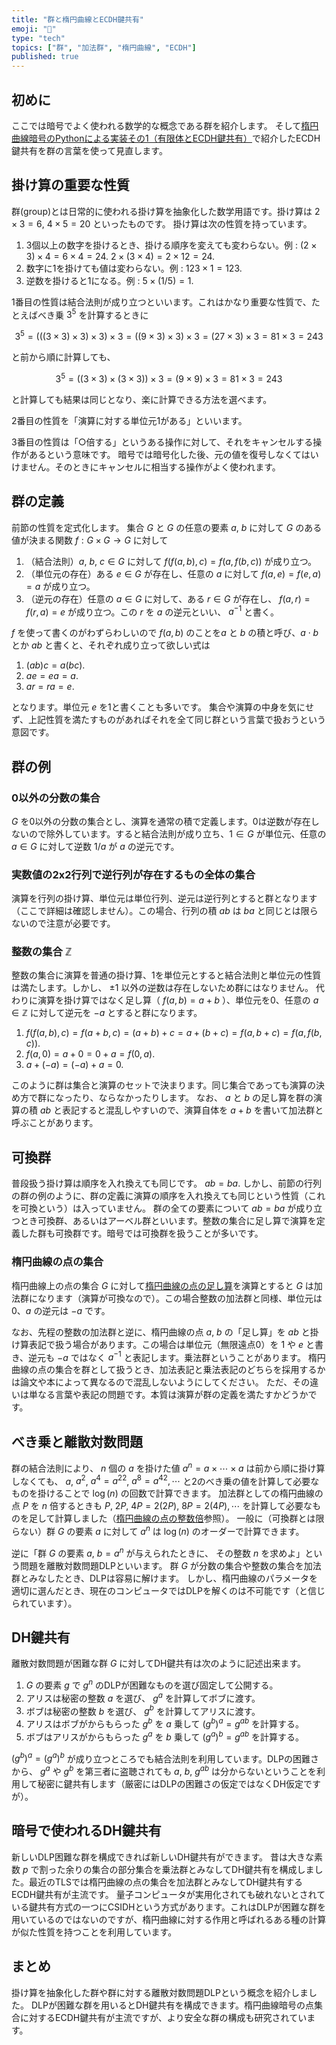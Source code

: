 ```yaml
---
title: "群と楕円曲線とECDH鍵共有"
emoji: "🧮"
type: "tech"
topics: ["群", "加法群", "楕円曲線", "ECDH"]
published: true
---
```

## 初めに
ここでは暗号でよく使われる数学的な概念である群を紹介します。
そして[楕円曲線暗号のPythonによる実装その1（有限体とECDH鍵共有）](https://zenn.dev/herumi/articles/sd202203-ecc-1)で紹介したECDH鍵共有を群の言葉を使って見直します。

## 掛け算の重要な性質
群(group)とは日常的に使われる掛け算を抽象化した数学用語です。掛け算は $2 \times 3=6$, $4 \times 5 = 20$ といったものです。
掛け算は次の性質を持っています。

1. 3個以上の数字を掛けるとき、掛ける順序を変えても変わらない。例 : $(2 \times 3) \times 4 = 6 \times 4 = 24.$ $2 \times (3\times4) = 2\times 12 = 24.$
1. 数字に1を掛けても値は変わらない。例 : $123 \times 1 = 123.$
1. 逆数を掛けると1になる。例 : $5 \times (1/5) = 1.$

1番目の性質は結合法則が成り立つといいます。これはかなり重要な性質で、たとえばべき乗 $3^5$ を計算するときに

$$
3^5=(((3\times 3)\times 3)\times 3)\times 3 = ((9\times 3)\times 3)\times 3 = (27\times 3)\times 3=81\times 3=243
$$

と前から順に計算しても、

$$
3^5=((3\times 3)\times (3\times 3))\times 3 = (9\times 9)\times 3 = 81\times 3=243
$$

と計算しても結果は同じとなり、楽に計算できる方法を選べます。

2番目の性質を「演算に対する単位元1がある」といいます。

3番目の性質は「○倍する」というある操作に対して、それをキャンセルする操作があるという意味です。
暗号では暗号化した後、元の値を復号しなくてはいけません。そのときにキャンセルに相当する操作がよく使われます。

## 群の定義
前節の性質を定式化します。
集合 $G$ と $G$ の任意の要素 $a$, $b$ に対して $G$ のある値が決まる関数 $f:G \times G \rightarrow G$ に対して

1. （結合法則）$a$, $b$, $c \in G$ に対して $f(f(a,b),c)=f(a,f(b,c))$ が成り立つ。
2. （単位元の存在）ある $e \in G$ が存在し、任意の $a$ に対して $f(a,e)=f(e,a)=a$ が成り立つ。
3. （逆元の存在）任意の $a \in G$ に対して、ある $r \in G$ が存在し、 $f(a,r)=f(r,a)=e$ が成り立つ。この $r$ を $a$ の逆元といい、 $a^{-1}$ と書く。

$f$ を使って書くのがわずらわしいので $f(a, b)$ のことを$a$ と $b$ の積と呼び、$a\cdot b$ とか $ab$ と書くと、それぞれ成り立って欲しい式は

1. $(ab)c = a(bc).$
2. $ae = ea = a.$
3. $ar=ra=e.$

となります。単位元 $e$ を1と書くことも多いです。
集合や演算の中身を気にせず、上記性質を満たすものがあればそれを全て同じ群という言葉で扱おうという意図です。

## 群の例
### 0以外の分数の集合
$G$ を0以外の分数の集合とし、演算を通常の積で定義します。0は逆数が存在しないので除外しています。すると結合法則が成り立ち、$1 \in G$ が単位元、任意の $a \in G$ に対して逆数 $1/a$ が $a$ の逆元です。

### 実数値の2x2行列で逆行列が存在するもの全体の集合
演算を行列の掛け算、単位元は単位行列、逆元は逆行列とすると群となります（ここで詳細は確認しません）。この場合、行列の積 $ab$ は $ba$ と同じとは限らないので注意が必要です。

### 整数の集合 ℤ
整数の集合に演算を普通の掛け算、1を単位元とすると結合法則と単位元の性質は満たします。しかし、 $\pm 1$ 以外の逆数は存在しないため群にはなりません。
代わりに演算を掛け算ではなく足し算（ $f(a,b)=a+b$ ）、単位元を0、任意の $a \in ℤ$ に対して逆元を $-a$ とすると群になります。

1. $f(f(a,b),c)=f(a+b,c)=(a+b)+c=a+(b+c)=f(a, b+c)=f(a,f(b,c)).$
2. $f(a,0)=a+0=0+a=f(0,a).$
3. $a+(-a)=(-a)+a=0.$

このように群は集合と演算のセットで決まります。同じ集合であっても演算の決め方で群になったり、ならなかったりします。
なお、 $a$ と $b$ の足し算を群の演算の積 $ab$ と表記すると混乱しやすいので、演算自体を $a+b$ を書いて加法群と呼ぶことがあります。

## 可換群
普段扱う掛け算は順序を入れ換えても同じです。
$ab = ba.$
しかし、前節の行列の群の例のように、群の定義に演算の順序を入れ換えても同じという性質（これを可換という）は入っていません。
群の全ての要素について $ab=ba$ が成り立つとき可換群、あるいはアーベル群といいます。整数の集合に足し算で演算を定義した群も可換群です。暗号では可換群を扱うことが多いです。

### 楕円曲線の点の集合
楕円曲線上の点の集合 $G$ に対して[楕円曲線の点の足し算](https://zenn.dev/herumi/articles/sd202203-ecc-2#%E6%A5%95%E5%86%86%E6%9B%B2%E7%B7%9A%E3%81%AE%E7%82%B9%E3%81%AE%E8%B6%B3%E3%81%97%E7%AE%97)を演算とすると $G$ は加法群になります（演算が可換なので）。この場合整数の加法群と同様、単位元は0、$a$ の逆元は $-a$ です。

なお、先程の整数の加法群と逆に、楕円曲線の点 $a$, $b$ の「足し算」を $ab$ と掛け算表記で扱う場合があります。この場合は単位元（無限遠点0）を $1$ や $e$ と書き、逆元も $-a$ ではなく $a^{-1}$ と表記します。乗法群ということがあります。
楕円曲線の点の集合を群として扱うとき、加法表記と乗法表記のどちらを採用するかは論文や本によって異なるので混乱しないようにしてください。
ただ、その違いは単なる言葉や表記の問題です。本質は演算が群の定義を満たすかどうかです。

## べき乗と離散対数問題
群の結合法則により、 $n$ 個の $a$ を掛けた値 $a^n = a \times \cdots \times a$ は前から順に掛け算しなくても、 $a$, $a^2$, $a^4={a^2}^2$, $a^8={a^4}^2, \cdots$ と2のべき乗の値を計算して必要なものを掛けることで $\log(n)$ の回数で計算できます。
加法群としての楕円曲線の点 $P$ を $n$ 倍するときも $P$, $2P$, $4P=2(2P)$, $8P=2(4P), \cdots$ を計算して必要なものを足して計算しました（[楕円曲線の点の整数倍](https://zenn.dev/herumi/articles/sd202203-ecc-2#%E6%A5%95%E5%86%86%E6%9B%B2%E7%B7%9A%E3%81%AE%E7%82%B9%E3%81%AE%E6%95%B4%E6%95%B0%E5%80%8D)参照）。
一般に（可換群とは限らない）群 $G$ の要素 $a$ に対して $a^n$ は $\log(n)$ のオーダーで計算できます。

逆に「群 $G$ の要素 $a$, $b=a^n$ が与えられたときに、 その整数 $n$ を求めよ」という問題を離散対数問題DLPといいます。
群 $G$ が分数の集合や整数の集合を加法群とみなしたとき、DLPは容易に解けます。
しかし、楕円曲線のパラメータを適切に選んだとき、現在のコンピュータではDLPを解くのは不可能です（と信じられています）。

## DH鍵共有
離散対数問題が困難な群 $G$ に対してDH鍵共有は次のように記述出来ます。
1. $G$ の要素 $g$ で $g^n$ のDLPが困難なものを選び固定して公開する。
1. アリスは秘密の整数 $a$ を選び、 $g^a$ を計算してボブに渡す。
1. ボブは秘密の整数 $b$ を選び、 $g^b$ を計算してアリスに渡す。
1. アリスはボブがからもらった $g^b$ を $a$ 乗して $({g^b})^a=g^{ab}$ を計算する。
1. ボブはアリスがからもらった $g^a$ を $b$ 乗して $({g^a})^b=g^{ab}$ を計算する。

$({g^b})^a=({g^a})^b$ が成り立つところでも結合法則を利用しています。DLPの困難さから、 $g^a$ や $g^b$ を第三者に盗聴されても $a$, $b$, $g^{ab}$ は分からないということを利用して秘密に鍵共有します（厳密にはDLPの困難さの仮定ではなくDH仮定ですが）。

## 暗号で使われるDH鍵共有
新しいDLP困難な群を構成できれば新しいDH鍵共有ができます。
昔は大きな素数 $p$ で割った余りの集合の部分集合を乗法群とみなしてDH鍵共有を構成しました。最近のTLSでは楕円曲線の点の集合を加法群とみなしてDH鍵共有するECDH鍵共有が主流です。
量子コンピュータが実用化されても破れないとされている鍵共有方式の一つにCSIDHという方式があります。これはDLPが困難な群を用いているのではないのですが、楕円曲線に対する作用と呼ばれるある種の計算が似た性質を持つことを利用しています。

## まとめ
掛け算を抽象化した群や群に対する離散対数問題DLPという概念を紹介しました。
DLPが困難な群を用いるとDH鍵共有を構成できます。楕円曲線暗号の点集合に対するECDH鍵共有が主流ですが、より安全な群の構成も研究されています。
